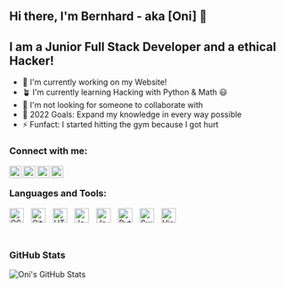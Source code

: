 ## Hi there, I'm Bernhard - aka [Oni] 👋

## I am a Junior Full Stack Developer and a ethical Hacker!
- 🔭 I'm currently working on my Website!
- 🪴 I'm currently learning Hacking with Python & Math 😃
- 👬 I'm not looking for someone to collaborate with
- 🥅 2022 Goals: Expand my knowledge in every way possible
- ⚡️ Funfact: I started hitting the gym because I got hurt

### Connect with me:


<img align="left" alt="Oni | LinkedIn" width="22px" src="https://cdn.jsdelivr.net/npm/simple-icons@v3/icons/linkedin.svg" />
<img align="left" alt="Oni | Twitter" width="22px" src="https://cdn.jsdelivr.net/npm/simple-icons@v3/icons/twitter.svg" />
<img align="left" alt="Oni | Reddit" width="22px" src="https://cdn.jsdelivr.net/npm/simple-icons@v3/icons/reddit.svg" />
<img align="left" alt="Oni | Youtube" width="22px" src="https://cdn.jsdelivr.net/npm/simple-icons@v3/icons/youtube.svg" href="https://www.youtube.com/channel/UCexkoW55dKUyvgx4rSs7blA"/>

<br />

### Languages and Tools:

<img align="left" alt="CSS3" width="26px" src="https://cdn.jsdelivr.net/gh/devicons/devicon/icons/css3/css3-original.svg" style="padding-right:10px;" />
<img align="left" alt="GitHub" width="26px" src="https://user-images.githubusercontent.com/3369400/139447912-e0f43f33-6d9f-45f8-be46-2df5bbc91289.png" style="padding-right:10px;" />

<img align="left" alt="HTML5" width="26px" src="https://cdn.jsdelivr.net/gh/devicons/devicon/icons/html5/html5-original.svg" style="padding-right:10px;" />
<img align="left" alt="Java" width="26px" src="https://cdn.jsdelivr.net/gh/devicons/devicon/icons/java/java-original.svg" style="padding-right:10px;" />
<img align="left" alt="JavaScript" width="26px" src="https://cdn.jsdelivr.net/gh/devicons/devicon/icons/javascript/javascript-original.svg" style="padding-right:10px;" />
<img align="left" alt="Python" width="26px" src="https://cdn.jsdelivr.net/gh/devicons/devicon/icons/python/python-original.svg" style="padding-right:10px;" />
<img align="left" alt="Swift" width="26px" src="https://cdn.jsdelivr.net/gh/devicons/devicon/icons/swift/swift-original.svg" style="padding-right:10px;" />
<img align="left" alt="Visual Studio Code" width="26px" src="https://cdn.jsdelivr.net/gh/devicons/devicon/icons/vscode/vscode-original.svg" style="padding-right:10px;" />

<br />
<br />
<br />

### GitHub Stats

  <img align="left" alt="Oni's GitHub Stats" src="https://github-readme-stats.vercel.app/api?username=Oni01110011&show_icons=true&theme=tokyonight" />




